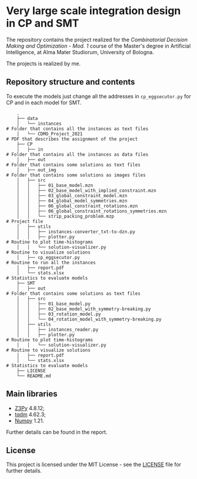 # Very large scale integration design in CP and SMT
The repository contains the project realized for the *Combinatorial Decision Making and Optimization - Mod. 1* course of the Master's degree in Artificial Intelligence, at Alma Mater Studiorum, University of Bologna.

The projects is realized by me.

## Repository structure and contents
To execute the models just change all the addresses in `cp_eggsecutor.py` for CP and in each model for SMT.
```
    .
    ├── data
    │   └── instances                                                 # Folder that contains all the instances as text files
    │   └── CDMO_Project_2021                                         # PDF that describes the assignment of the project
    ├── CP                             
    │   ├── in                                                        # Folder that contains all the instances as data files
    │   ├── out                                                       # Folder that contains some solutions as text files
    │   ├── out_img                                                   # Folder that contains some solutions as images files
    │   ├── src
    │   │   ├── 01_base_model.mzn        
    │   │   ├── 02_base_model_with_implied_constraint.mzn       
    │   │   ├── 03_global_constraint_model.mzn        
    │   │   ├── 04_global_model_symmetries.mzn
    │   │   ├── 06_global_constraint_rotations.mzn        
    │   │   ├── 06_global_constraint_rotations_symmetries.mzn  
    │   │   └── strip_packing_problem.mzp                             # Project file
    │   ├── utils
    │   │   ├── instances-converter_txt-to-dzn.py        
    │   │   ├── plotter.py                                            # Routine to plot time-histograms  
    │   │   └── solution-visualizer.py                                # Routine to visualize solutions
    │   ├── cp_eggsecutor.py                                          # Routine to run all the instances
    │   ├── report.pdf  
    │   └── stats.xlsx                                                # Statistics to evaluate models
    ├── SMT                             
    │   ├── out                                                       # Folder that contains some solutions as text files
    │   ├── src
    │   │   ├── 01_base_model.py        
    │   │   ├── 02_base_model_with_symmetry-breaking.py       
    │   │   ├── 03_rotation_model.py        
    │   │   └── 04_rotation_model_with_symmetry-breaking.py
    │   ├── utils
    │   │   ├── instances_reader.py        
    │   │   ├── plotter.py                                            # Routine to plot time-histograms  
    │   │   └── solution-visualizer.py                                # Routine to visualize solutions
    │   ├── report.pdf  
    │   └── stats.xlsx                                                # Statistics to evaluate models
    ├── LICENSE
    └── README.md
```

## Main libraries
* [Z3Py](https://github.com/Z3Prover/z3) 4.8.12;
* [tqdm](https://github.com/tqdm/tqdm) 4.62.3;
* [Numpy](https://numpy.org/) 1.21.

Further details can be found in the report.

## License

This project is licensed under the MIT License - see the [LICENSE](LICENSE) file for further details.
